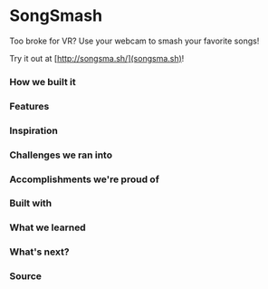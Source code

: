 # SongSmash

Too broke for VR? Use your webcam to smash your favorite songs!

Try it out at [http://songsma.sh/](songsma.sh)!

### How we built it

### Features

### Inspiration

### Challenges we ran into

### Accomplishments we're proud of

### Built with

### What we learned

### What's next?

### Source
